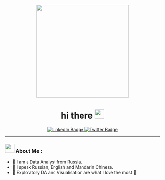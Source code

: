 <div id="header" align="center">
  <img src="https://media.giphy.com/media/hpXdHPfFI5wTABdDx9/giphy.gif" width="300"/>
</div>
<div id="header" align="center">
<h1>
  hi there
  <img src="https://media.giphy.com/media/hvRJCLFzcasrR4ia7z/giphy.gif" width="30px"/>
</h1>
</div>

<div id="badges" align="center">
  <a href="https://www.linkedin.com/in/anna-sazonova-646585262/">
  <img src="https://img.shields.io/badge/LinkedIn-blue?style=for-the-badge&logo=linkedin&logoColor=white" alt="LinkedIn Badge"/>
  </a>
  <a href="https://twitter.com/_irrelephant">
  <img src="https://img.shields.io/badge/Twitter-blue?style=for-the-badge&logo=twitter&logoColor=white" alt="Twitter Badge"/>
  </a>
</div> 
<div align="center">
  <img src="https://komarev.com/ghpvc/?username=anyasaz&style=flat-square&color=blue" alt=""/>
</div>

---

### <img src="https://media.giphy.com/media/1MSVKRopegDjYONwdF/giphy.gif" width="30"> About Me :
- :diamond_shape_with_a_dot_inside: I am a Data Analyst from Russia.
- :diamond_shape_with_a_dot_inside: I speak Russian, English and Mandarin Chinese.
- :diamond_shape_with_a_dot_inside: Exploratory DA and Visualisation are what I love the most :hugs: 
